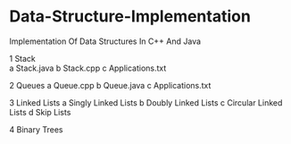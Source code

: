 # Data-Structure-Implementation
Implementation Of Data Structures In C++ And Java


1 Stack <br>
  a Stack.java
  b Stack.cpp
  c Applications.txt
  
2 Queues
  a Queue.cpp
  b Queue.java
  c Applications.txt

3 Linked Lists
  a Singly Linked Lists
  b Doubly Linked Lists
  c Circular Linked Lists
  d Skip Lists
  
4  Binary Trees
 
